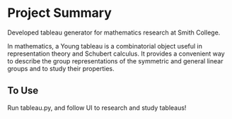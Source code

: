 # Project Summary

Developed tableau generator for mathematics research at Smith College.

In mathematics, a Young tableau is a combinatorial object useful in representation theory and Schubert calculus. It provides a convenient way to describe the group representations of the symmetric and general linear groups and to study their properties.

## To Use

Run tableau.py, and follow UI to research and study tableaus!